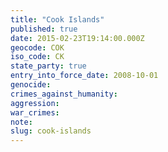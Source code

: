 ```yaml
---
title: "Cook Islands"
published: true
date: 2015-02-23T19:14:00.000Z
geocode: COK
iso_code: CK
state_party: true
entry_into_force_date: 2008-10-01
genocide:
crimes_against_humanity:
aggression:
war_crimes:
note:
slug: cook-islands
---
```

